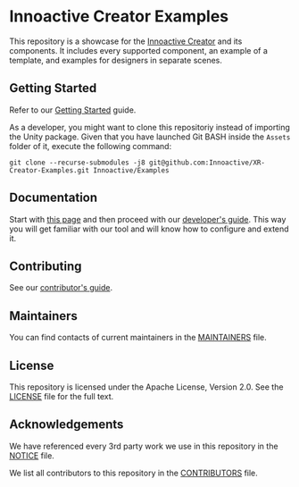 # Innoactive Creator Examples

This repository is a showcase for the [Innoactive Creator](https://github.com/Innoactive/Creator) and its components. It includes every supported component, an example of a template, and examples for designers in separate scenes.

## Getting Started

Refer to our [Getting Started](http://developers.innoactive.de/documentation/creator/latest/articles/getting-started/index.html) guide.

As a developer, you might want to clone this repositoriy instead of importing the Unity package. Given that you have launched Git BASH inside the `Assets` folder of it, execute the following command:

```
git clone --recurse-submodules -j8 git@github.com:Innoactive/XR-Creator-Examples.git Innoactive/Examples
```

## Documentation

Start with [this page](http://developers.innoactive.de/documentation/creator/latest/articles/getting-started/index.html) and then proceed with our [developer's guide](http://developers.innoactive.de/documentation/creator/latest/articles/developer/index.html). This way you will get familiar with our tool and will know how to configure and extend it.

## Contributing

See our [contributor's guide](.github/CONTRIBUTING.md).

## Maintainers

You can find contacts of current maintainers in the [MAINTAINERS](.github/MAINTAINERS.md) file.

## License

This repository is licensed under the Apache License, Version 2.0. See the [LICENSE](LICENSE) file for the full text.

## Acknowledgements

We have referenced every 3rd party work we use in this repository in the [NOTICE](NOTICE) file.

We list all contributors to this repository in the [CONTRIBUTORS](.github/CONTRIBUTORS.md) file.